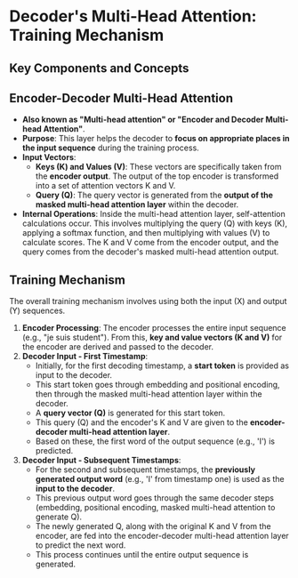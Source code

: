 # Decoder's Multi-Head Attention: Training Mechanism

## Key Components and Concepts

## Encoder-Decoder Multi-Head Attention

*   **Also known as "Multi-head attention" or "Encoder and Decoder Multi-head Attention"**.
*   **Purpose**: This layer helps the decoder to **focus on appropriate places in the input sequence** during the training process.
*   **Input Vectors**:
    *   **Keys (K) and Values (V)**: These vectors are specifically taken from the **encoder output**. The output of the top encoder is transformed into a set of attention vectors K and V.
    *   **Query (Q)**: The query vector is generated from the **output of the masked multi-head attention layer** within the decoder.
*   **Internal Operations**: Inside the multi-head attention layer, self-attention calculations occur. This involves multiplying the query (Q) with keys (K), applying a softmax function, and then multiplying with values (V) to calculate scores. The K and V come from the encoder output, and the query comes from the decoder's masked multi-head attention output.

## Training Mechanism

The overall training mechanism involves using both the input (X) and output (Y) sequences.

1.  **Encoder Processing**: The encoder processes the entire input sequence (e.g., "je suis student"). From this, **key and value vectors (K and V)** for the encoder are derived and passed to the decoder.
2.  **Decoder Input - First Timestamp**:
    *   Initially, for the first decoding timestamp, a **start token** is provided as input to the decoder.
    *   This start token goes through embedding and positional encoding, then through the masked multi-head attention layer within the decoder.
    *   A **query vector (Q)** is generated for this start token.
    *   This query (Q) and the encoder's K and V are given to the **encoder-decoder multi-head attention layer**.
    *   Based on these, the first word of the output sequence (e.g., 'I') is predicted.
3.  **Decoder Input - Subsequent Timestamps**:
    *   For the second and subsequent timestamps, the **previously generated output word** (e.g., 'I' from timestamp one) is used as the **input to the decoder**.
    *   This previous output word goes through the same decoder steps (embedding, positional encoding, masked multi-head attention to generate Q).
    *   The newly generated Q, along with the original K and V from the encoder, are fed into the encoder-decoder multi-head attention layer to predict the next word.
    *   This process continues until the entire output sequence is generated.